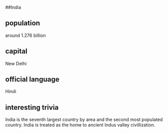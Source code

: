 ##India
## population
around 1.276 billion

## capital
New Delhi
 
## official language
Hindi

## interesting trivia
India is the seventh largest country by area and the second most populated country. India is treated as the home to ancient Indus valley civillization.


